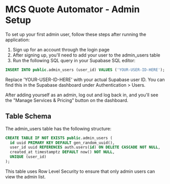 
# MCS Quote Automator - Admin Setup

To set up your first admin user, follow these steps after running the application:

1. Sign up for an account through the login page
2. After signing up, you'll need to add your user to the admin_users table
3. Run the following SQL query in your Supabase SQL editor:

```sql
INSERT INTO public.admin_users (user_id) VALUES ('YOUR-USER-ID-HERE');
```

Replace 'YOUR-USER-ID-HERE' with your actual Supabase user ID. You can find this in the Supabase dashboard under Authentication > Users.

After adding yourself as an admin, log out and log back in, and you'll see the "Manage Services & Pricing" button on the dashboard.

## Table Schema

The admin_users table has the following structure:

```sql
CREATE TABLE IF NOT EXISTS public.admin_users (
  id uuid PRIMARY KEY DEFAULT gen_random_uuid(),
  user_id uuid REFERENCES auth.users(id) ON DELETE CASCADE NOT NULL,
  created_at timestamptz DEFAULT now() NOT NULL,
  UNIQUE (user_id)
);
```

This table uses Row Level Security to ensure that only admin users can view the admin list.
